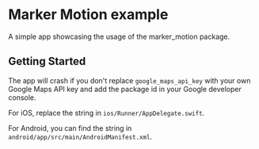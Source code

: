 # Marker Motion example

A simple app showcasing the usage of the marker_motion package.

## Getting Started

The app will crash if you don't replace `google_maps_api_key` with your own Google Maps API key and
add the package id in your Google developer console.

For iOS, replace the string in `ios/Runner/AppDelegate.swift`.

For Android, you can find the string in `android/app/src/main/AndroidManifest.xml`.